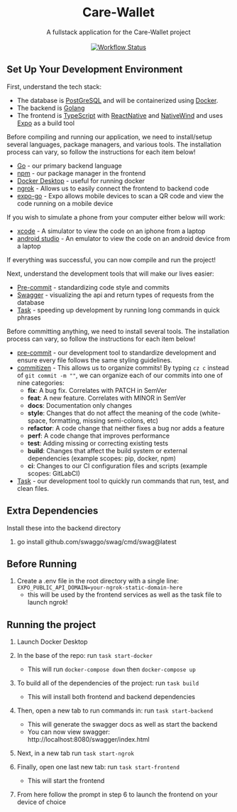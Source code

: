 <div align="center">
<h1>Care-Wallet</h1>
  <div>
      A fullstack application for the Care-Wallet project
  </div>
  <br/>
  <!-- Github Actions -->
  <a href="https://github.com/GenerateNU/Care-Wallet/actions/workflows/CI.yml">
    <img src="https://github.com/GenerateNU/Care-Wallet/actions/workflows/CI.yml/badge.svg"
      alt="Workflow Status" />
  </a>
  <br/>
</div>

## Set Up Your Development Environment

First, understand the tech stack:

- The database is [PostGreSQL](https://www.postgresql.org/) and will be
  containerized using [Docker](https://www.docker.com/).
- The backend is [Golang](https://go.dev/)
- The frontend is [TypeScript](https://www.typescriptlang.org/) with
  [ReactNative](https://reactnative.dev/) and
  [NativeWind](https://www.nativewind.dev) and uses [Expo](https://expo.dev/) as
  a build tool

Before compiling and running our application, we need to install/setup several
languages, package managers, and various tools. The installation process can
vary, so follow the instructions for each item below!

- [Go](https://go.dev/doc/install) - our primary backend language
- [npm](https://docs.npmjs.com/downloading-and-installing-node-js-and-npm) - our
  package manager in the frontend
- [Docker Desktop](https://www.docker.com/products/docker-desktop/) - useful for
  running docker
- [ngrok](https://ngrok.com/docs/getting-started/) - Allows us to easily connect
  the frontend to backend code
- [expo-go](https://docs.expo.dev/get-started/expo-go/) - Expo allows mobile
  devices to scan a QR code and view the code running on a mobile device

If you wish to simulate a phone from your computer either below will work:

- [xcode](https://docs.expo.dev/workflow/ios-simulator/) - A simulator to view
  the code on an iphone from a laptop
- [android studio](https://docs.expo.dev/workflow/android-studio-emulator/) - An
  emulator to view the code on an android device from a laptop

If everything was successful, you can now compile and run the project!

Next, understand the development tools that will make our lives easier:

- [Pre-commit](https://pre-commit.com) - standardizing code style and commits
- [Swagger](https://github.com/swaggo/swag) - visualizing the api and return
  types of requests from the database
- [Task](https://taskfile.dev) - speeding up development by running long
  commands in quick phrases

Before committing anything, we need to install several tools. The installation
process can vary, so follow the instructions for each item below!

- [pre-commit](https://pre-commit.com/#installation) - our development tool to
  standardize development and ensure every file follows the same styling
  guidelines.
- [commitizen](https://commitizen-tools.github.io/commitizen/#installation) -
  This allows us to organize commits! By typing `cz c` instead of
  `git commit -m ""`, we can organize each of our commits into one of nine
  categories:
  - **fix**: A bug fix. Correlates with PATCH in SemVer
  - **feat**: A new feature. Correlates with MINOR in SemVer
  - **docs**: Documentation only changes
  - **style**: Changes that do not affect the meaning of the code (white-space,
    formatting, missing semi-colons, etc)
  - **refactor**: A code change that neither fixes a bug nor adds a feature
  - **perf**: A code change that improves performance
  - **test**: Adding missing or correcting existing tests
  - **build**: Changes that affect the build system or external dependencies
    (example scopes: pip, docker, npm)
  - **ci**: Changes to our CI configuration files and scripts (example scopes:
    GitLabCI)
- [Task](https://taskfile.dev/installation/) - our development tool to quickly
  run commands that run, test, and clean files.

## Extra Dependencies

Install these into the backend directory

1. go install github.com/swaggo/swag/cmd/swag@latest

## Before Running

1. Create a .env file in the root directory with a single line:
   `EXPO_PUBLIC_API_DOMAIN=your-ngrok-static-domain-here`
   - this will be used by the frontend services as well as the task file to
     launch ngrok!

## Running the project

1. Launch Docker Desktop
2. In the base of the repo: run `task start-docker`

   - This will run `docker-compose down` then `docker-compose up`

3. To build all of the dependencies of the project: run `task build`

   - This will install both frontend and backend dependencies

4. Then, open a new tab to run commands in: run `task start-backend`

   - This will generate the swagger docs as well as start the backend
   - You can now view swagger: http://localhost:8080/swagger/index.html

5. Next, in a new tab run `task start-ngrok`

6. Finally, open one last new tab: run `task start-frontend`

   - This will start the frontend

7. From here follow the prompt in step 6 to launch the frontend on your device
   of choice
